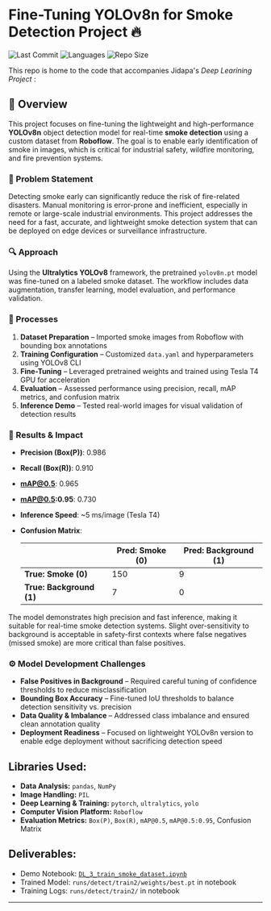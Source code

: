 # Fine-Tuning YOLOv8n for Smoke Detection Project 🔥
![Last Commit](https://img.shields.io/github/last-commit/JPP-J/deep-_learning_project?style=flat-square)
![Languages](https://img.shields.io/github/languages/count/JPP-J/deep-_learning_project?style=flat-square)
![Repo Size](https://img.shields.io/github/repo-size/JPP-J/deep-_learning_project?style=flat-square)


This repo is home to the code that accompanies Jidapa's *Deep Learining Project* :

## 📌 Overview

This project focuses on fine-tuning the lightweight and high-performance **YOLOv8n** object detection model for real-time **smoke detection** using a custom dataset from **Roboflow**. The goal is to enable early identification of smoke in images, which is critical for industrial safety, wildfire monitoring, and fire prevention systems.

### 🧩 Problem Statement

Detecting smoke early can significantly reduce the risk of fire-related disasters. Manual monitoring is error-prone and inefficient, especially in remote or large-scale industrial environments. This project addresses the need for a fast, accurate, and lightweight smoke detection system that can be deployed on edge devices or surveillance infrastructure.

### 🔍 Approach

Using the **Ultralytics YOLOv8** framework, the pretrained `yolov8n.pt` model was fine-tuned on a labeled smoke dataset. The workflow includes data augmentation, transfer learning, model evaluation, and performance validation.

### 🎢 Processes

1. **Dataset Preparation** – Imported smoke images from Roboflow with bounding box annotations  
2. **Training Configuration** – Customized `data.yaml` and hyperparameters using YOLOv8 CLI  
3. **Fine-Tuning** – Leveraged pretrained weights and trained using Tesla T4 GPU for acceleration  
4. **Evaluation** – Assessed performance using precision, recall, mAP metrics, and confusion matrix  
5. **Inference Demo** – Tested real-world images for visual validation of detection results

### 🎯 Results & Impact

- **Precision (Box(P))**: 0.986  
- **Recall (Box(R))**: 0.910  
- **mAP@0.5**: 0.965  
- **mAP@0.5:0.95**: 0.730  
- **Inference Speed**: ~5 ms/image (Tesla T4)  
- **Confusion Matrix**:
  
  
    |               | Pred: Smoke (0) | Pred: Background (1) |
    |---------------|------------------|-----------------------|
    | **True: Smoke (0)**     | 150                | 9                     |
    | **True: Background (1)**| 7                  | 0                     |
  
The model demonstrates high precision and fast inference, making it suitable for real-time smoke detection systems. Slight over-sensitivity to background is acceptable in safety-first contexts where false negatives (missed smoke) are more critical than false positives.

### ⚙️ Model Development Challenges

- **False Positives in Background** – Required careful tuning of confidence thresholds to reduce misclassification  
- **Bounding Box Accuracy** – Fine-tuned IoU thresholds to balance detection sensitivity vs. precision  
- **Data Quality & Imbalance** – Addressed class imbalance and ensured clean annotation quality  
- **Deployment Readiness** – Focused on lightweight YOLOv8n version to enable edge deployment without sacrificing detection speed


## **Libraries Used**:
  - **Data Analysis:** `pandas`, `NumPy`
  - **Image Handling:** `PIL`
  - **Deep Learning & Training:** `pytorch`, `ultralytics`, `yolo`
  - **Computer Vision Platform:** `Roboflow`
  - **Evaluation Metrics:** `Box(P)`, `Box(R)`, `mAP@0.5`, `mAP@0.5:0.95`, Confusion Matrix

## **Deliverables**:
  - Demo Notebook: [`DL_3_train_smoke_dataset.ipynb`](DL_3_train_smoke_dataset.ipynb)
  - Trained Model: `runs/detect/train2/weights/best.pt` in notebook 
  - Training Logs: `runs/detect/train2/` in notebook

----
